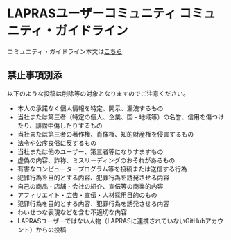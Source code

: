 # LAPRASユーザーコミュニティ コミュニティ・ガイドライン

コミュニティ・ガイドライン本文は[こちら](https://github.com/lapras-inc/lapras-user-community/blob/main/README.md)

## 禁止事項別添

以下のような投稿は削除等の対象となりますのでご注意ください。

- 本人の承諾なく個人情報を特定、開示、漏洩するもの
- 当社または第三者（特定の個人、企業、国・地域等）の名誉、信用を傷つけたり、誹謗中傷したりするもの
- 当社または第三者の著作権、肖像権、知的財産権を侵害するもの
- 法令や公序良俗に反するもの
- 当社または他のユーザー、第三者等になりすますもの
- 虚偽の内容、詐称、ミスリーディングのおそれがあるもの
- 有害なコンピュータープログラム等を投稿または送信する行為
- 犯罪行為を目的とする内容、犯罪行為を誘発させる内容
- 自己の商品・店舗・会社の紹介、宣伝等の商業的内容
- アフィリエイト・広告・宣伝・人材採用目的のもの
- 犯罪行為を目的とする内容、犯罪行為を誘発させる内容
- わいせつな表現などを含む不適切な内容
- LAPRASユーザーではない人物（LAPRASに連携されていないGitHubアカウント）からの投稿
